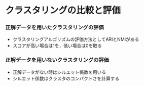 # クラスタリングの比較と評価
### 正解データを用いたクラスタリングの評価
- クラスタリングアルゴリズムの評価方法としてARIとNMIがある
- スコアが高い場合は1を，低い場合は0を取る
### 正解データを用いないクラスタリングの評価
- 正解データがない時はシルエット係数を用いる
- シルエット係数はクラスタのコンパクトさを計算する
